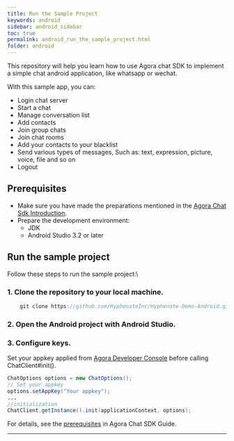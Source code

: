 ```yaml
---
title: Run the Sample Project
keywords: android
sidebar: android_sidebar
toc: true
permalink: android_run_the_sample_project.html
folder: android
---
```


This repository will help you learn how to use Agora chat SDK to implement a simple chat android application, like whatsapp or wechat.

With this sample app, you can:

- Login chat server
- Start a chat
- Manage conversation list
- Add contacts
- Join group chats
- Join chat rooms
- Add your contacts to your blacklist
- Send various types of messages, Such as: text, expression, picture, voice, file and so on
- Logout

## Prerequisites
* Make sure you have made the preparations mentioned in the [Agora Chat Sdk Introduction](https://hyphenateinc.github.io/android_product_overview.html).
* Prepare the development environment:
    * JDK
    * Android Studio 3.2 or later
## Run the sample project

Follow these steps to run the sample project:\
### 1. Clone the repository to your local machine.
```java
    git clone https://github.com/HyphenateInc/Hyphenate-Demo-Android.git
```

### 2. Open the Android project with Android Studio.

### 3. Configure keys.
Set your appkey applied from [Agora Developer Console](http://console.easemob.com) before calling ChatClient#init().
```java
ChatOptions options = new ChatOptions();
// Set your appkey
options.setAppKey("Your appkey");
...
//initialization
ChatClient.getInstance().init(applicationContext, options);
```
For details, see the [prerequisites](https://hyphenateinc.github.io/android_product_overview.html) in Agora Chat SDK Guide.


------------------------------------------------------------------------
